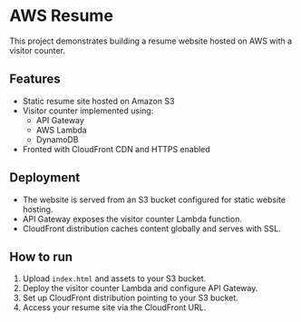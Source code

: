 # AWS Resume 


This project demonstrates building a resume website hosted on AWS with a visitor counter.

## Features

- Static resume site hosted on Amazon S3
- Visitor counter implemented using:
  - API Gateway
  - AWS Lambda
  - DynamoDB
- Fronted with CloudFront CDN and HTTPS enabled

## Deployment

- The website is served from an S3 bucket configured for static website hosting.
- API Gateway exposes the visitor counter Lambda function.
- CloudFront distribution caches content globally and serves with SSL.

## How to run

1. Upload `index.html` and assets to your S3 bucket.
2. Deploy the visitor counter Lambda and configure API Gateway.
3. Set up CloudFront distribution pointing to your S3 bucket.
4. Access your resume site via the CloudFront URL.


